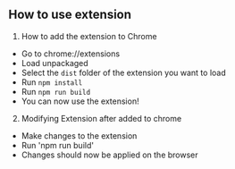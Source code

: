 ## How to use extension

1. How to add the extension to Chrome

- Go to chrome://extensions
- Load unpackaged
- Select the `dist` folder of the extension you want to load
- Run `npm install`
- Run `npm run build`
- You can now use the extension!

2. Modifying Extension after added to chrome

- Make changes to the extension
- Run 'npm run build'
- Changes should now be applied on the browser
